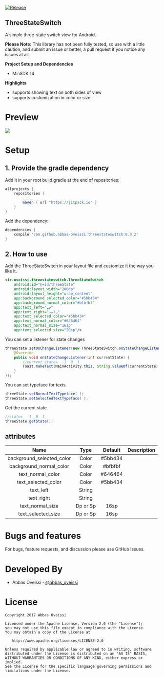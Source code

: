 [![Release](https://jitpack.io/v/abbas-oveissi/ThreeStateSwitch.svg)](https://jitpack.io/#abbas-oveissi/ThreeStateSwitch)

## ThreeStateSwitch

A simple three-state switch view for Android.

**Please Note:** This library has not been fully tested, so use with a little caution, and submit an issue or better, a pull request if you notice any issues at all.

**Project Setup and Dependencies**
- MinSDK 14

**Highlights**
- supports showing text on both sides of view
- supports customization in color or size


# Preview

![](https://raw.githubusercontent.com/abbas-oveissi/ThreeStateSwitch/master/assets/demo.gif)

# Setup
## 1. Provide the gradle dependency

Add it in your root build.gradle at the end of repositories:
```gradle
allprojects {
	repositories {
		...
		maven { url "https://jitpack.io" }
	}
}
```
Add the dependency:
```gradle
dependencies {
	compile 'com.github.abbas-oveissi:threestateswitch:0.8.2'
}
```

## 2. How to use

Add the ThreeStateSwitch in your layout file and customize it the way you like it.
```xml
<ir.oveissi.threestateswitch.ThreeStateSwitch
    android:id="@+id/threeState"
    android:layout_width="200dp"
    android:layout_height="wrap_content"
    app:background_selected_color="#5bb434"
    app:background_normal_color="#bfbfbf"
    app:text_left="چپ"
    app:text_right="راست"
    app:text_selected_color="#5bb434"
    app:text_normal_color="#646464"
    app:text_normal_size="16sp"
    app:text_selected_size="20sp"/>
```
You can set a listener for state changes
```java
threeState.setOnChangeListener(new ThreeStateSwitch.onStateChangeListener() {
    @Override
    public void onStateChangeListener(int currentState) {
        //current state=  -1  0  1
        Toast.makeText(MainActivity.this, String.valueOf(currentState), Toast.LENGTH_SHORT).show();
    }
});
```
You can set typeface for texts.
```java
threeState.setNormalTextTypeface( );
threeState.setSelectedTextTypeface( );
```
Get the current state. 
```java
//state=  -1  0  1
threeState.getState();
```
## attributes

| Name | Type | Default | Description |
|:----:|:----:|:-------:|:-----------:|
|background_selected_color|Color|#5bb434|  |
|background_normal_color|Color|#bfbfbf|  |
|text_normal_color|Color|#646464|  |
|text_selected_color|Color|#5bb434|  |
|text_left|String||  |
|text_right|String||  |
|text_normal_size|Dp or Sp|16sp|  |
|text_selected_size|Dp or Sp|16sp|  |

# Bugs and features

For bugs, feature requests, and discussion please use GitHub Issues.

# Developed By

* Abbas Oveissi - [@abbas_oveissi](https://twitter.com/abbas_oveissi)


# License

    Copyright 2017 Abbas Oveissi

    Licensed under the Apache License, Version 2.0 (the "License");
    you may not use this file except in compliance with the License.
    You may obtain a copy of the License at

       http://www.apache.org/licenses/LICENSE-2.0

    Unless required by applicable law or agreed to in writing, software
    distributed under the License is distributed on an "AS IS" BASIS,
    WITHOUT WARRANTIES OR CONDITIONS OF ANY KIND, either express or implied.
    See the License for the specific language governing permissions and
    limitations under the License.
